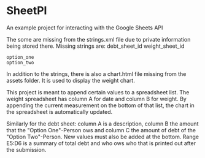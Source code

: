# SheetPI
An example project for interacting with the Google Sheets API

The some are missing from the strings.xml file due to private information being stored there.
Missing strings are:
    debt_sheet_id
    weight_sheet_id

    option_one
    option_two

In addition to the strings, there is also a chart.html file missing from the assets folder.
It is used to display the weight chart.
    
This project is meant to append certain values to a spreadsheet list. The weight spreadsheet has column A for date and column B for weight.
By appending the current measurement on the bottom of that list, the chart in the spreadsheet is automatically updated.

Similarly for the debt sheet: column A is a description, column B the amount that the "Option One"-Person ows and column C the amount of debt of the "Option Two"-Person.
New values must also be added at the bottom. Range E5:D6 is a summary of total debt and who ows who that is printed out after the submission.
